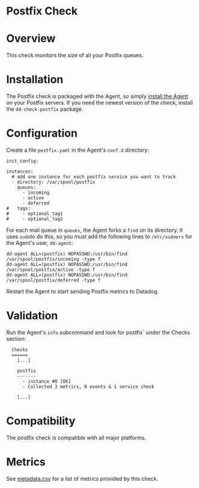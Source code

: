 # Postfix Check

# Overview

This check monitors the size of all your Postfix queues.

# Installation

The Postfix check is packaged with the Agent, so simply [install the Agent](https://app.datadoghq.com/account/settings#agent) on your Postfix servers. If you need the newest version of the check, install the `dd-check-postfix` package.

# Configuration

Create a file `postfix.yaml` in the Agent's `conf.d` directory:

```
init_config:

instances:
  # add one instance for each postfix service you want to track
  - directory: /var/spool/postfix
    queues:
      - incoming
      - active
      - deferred
#   tags:
#     - optional_tag1
#     - optional_tag2
```

For each mail queue in `queues`, the Agent forks a `find` on its directory. It uses `sudo`to do this, so you must add the following lines to `/etc/sudoers` for the Agent's user, `dd-agent`:

```
dd-agent ALL=(postfix) NOPASSWD:/usr/bin/find /var/spool/postfix/incoming -type f
dd-agent ALL=(postfix) NOPASSWD:/usr/bin/find /var/spool/postfix/active -type f
dd-agent ALL=(postfix) NOPASSWD:/usr/bin/find /var/spool/postfix/deferred -type f
```

Restart the Agent to start sending Postfix metrics to Datadog.

# Validation

Run the Agent's `info` subcommand and look for postfix` under the Checks section:

```
  Checks
  ======
    [...]

    postfix
    -------
      - instance #0 [OK]
      - Collected 3 metrics, 0 events & 1 service check

    [...]
```

# Compatibility

The postfix check is compatible with all major platforms.

# Metrics

See [metadata.csv](https://github.com/DataDog/integrations-core/blob/master/postfix/metadata.csv) for a list of metrics provided by this check.